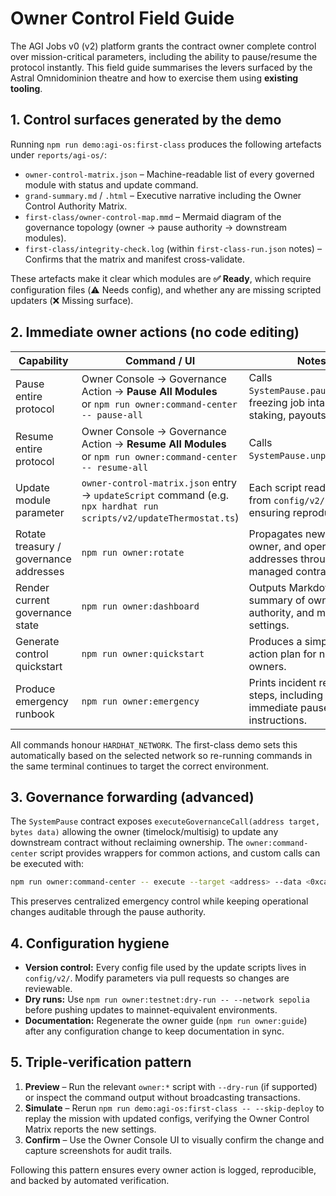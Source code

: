 # Owner Control Field Guide

The AGI Jobs v0 (v2) platform grants the contract owner complete control over mission-critical parameters, including the ability to pause/resume the protocol instantly. This field guide summarises the levers surfaced by the Astral Omnidominion theatre and how to exercise them using **existing tooling**.

## 1. Control surfaces generated by the demo

Running `npm run demo:agi-os:first-class` produces the following artefacts under `reports/agi-os/`:

- `owner-control-matrix.json` – Machine-readable list of every governed module with status and update command.
- `grand-summary.md` / `.html` – Executive narrative including the Owner Control Authority Matrix.
- `first-class/owner-control-map.mmd` – Mermaid diagram of the governance topology (owner → pause authority → downstream modules).
- `first-class/integrity-check.log` (within `first-class-run.json` notes) – Confirms that the matrix and manifest cross-validate.

These artefacts make it clear which modules are **✅ Ready**, which require configuration files (⚠️ Needs config), and whether any are missing scripted updaters (❌ Missing surface).

## 2. Immediate owner actions (no code editing)

| Capability | Command / UI | Notes |
| --- | --- | --- |
| Pause entire protocol | Owner Console → Governance Action → **Pause All Modules**<br/>or `npm run owner:command-center -- pause-all` | Calls `SystemPause.pauseAll()`, freezing job intake, staking, payouts. |
| Resume entire protocol | Owner Console → Governance Action → **Resume All Modules**<br/>or `npm run owner:command-center -- resume-all` | Calls `SystemPause.unpauseAll()`. |
| Update module parameter | `owner-control-matrix.json` entry → `updateScript` command (e.g. `npx hardhat run scripts/v2/updateThermostat.ts`) | Each script reads config from `config/v2/...` ensuring reproducibility. |
| Rotate treasury / governance addresses | `npm run owner:rotate` | Propagates new treasury, owner, and operator addresses through managed contracts. |
| Render current governance state | `npm run owner:dashboard` | Outputs Markdown summary of owner, pause authority, and module settings. |
| Generate control quickstart | `npm run owner:quickstart` | Produces a simplified action plan for new owners. |
| Produce emergency runbook | `npm run owner:emergency` | Prints incident response steps, including immediate pause instructions. |

All commands honour `HARDHAT_NETWORK`. The first-class demo sets this automatically based on the selected network so re-running commands in the same terminal continues to target the correct environment.

## 3. Governance forwarding (advanced)

The `SystemPause` contract exposes `executeGovernanceCall(address target, bytes data)` allowing the owner (timelock/multisig) to update any downstream contract without reclaiming ownership. The `owner:command-center` script provides wrappers for common actions, and custom calls can be executed with:

```bash
npm run owner:command-center -- execute --target <address> --data <0xcalldata>
```

This preserves centralized emergency control while keeping operational changes auditable through the pause authority.

## 4. Configuration hygiene

- **Version control:** Every config file used by the update scripts lives in `config/v2/`. Modify parameters via pull requests so changes are reviewable.
- **Dry runs:** Use `npm run owner:testnet:dry-run -- --network sepolia` before pushing updates to mainnet-equivalent environments.
- **Documentation:** Regenerate the owner guide (`npm run owner:guide`) after any configuration change to keep documentation in sync.

## 5. Triple-verification pattern

1. **Preview** – Run the relevant `owner:*` script with `--dry-run` (if supported) or inspect the command output without broadcasting transactions.
2. **Simulate** – Rerun `npm run demo:agi-os:first-class -- --skip-deploy` to replay the mission with updated configs, verifying the Owner Control Matrix reports the new settings.
3. **Confirm** – Use the Owner Console UI to visually confirm the change and capture screenshots for audit trails.

Following this pattern ensures every owner action is logged, reproducible, and backed by automated verification.
